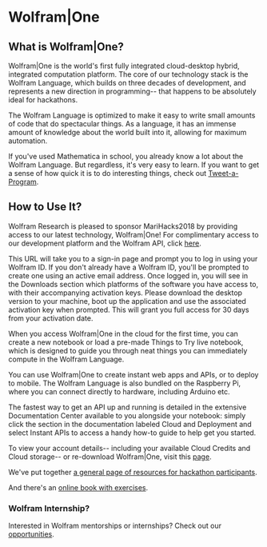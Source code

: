 # Wolfram\|One

## What is Wolfram\|One?

Wolfram\|One is the world's first fully integrated cloud-desktop hybrid, integrated computation platform. The core of our technology stack is the Wolfram Language, which builds on three decades of development, and represents a new direction in programming-- that happens to be absolutely ideal for hackathons.

The Wolfram Language is optimized to make it easy to write small amounts of code that do spectacular things. As a language, it has an immense amount of knowledge about the world built into it, allowing for maximum automation.

If you've used Mathematica in school, you already know a lot about the Wolfram Language. But regardless, it's very easy to learn. If you want to get a sense of how quick it is to do interesting things, check out [Tweet-a-Program](https://www.wolfram.com/language/tweet-a-program).

## How to Use It?

Wolfram Research is pleased to sponsor MariHacks2018 by providing access to our latest technology, Wolfram\|One! For complimentary access to our development platform and the Wolfram API, click [here](https://account.wolfram.com/redeem/MariHacksHSW1Montreal2018).

This URL will take you to a sign-in page and prompt you to log in using your Wolfram ID. If you don't already have a Wolfram ID, you'll be prompted to create one using an active email address. Once logged in, you will see in the Downloads section which platforms of the software you have access to, with their accompanying activation keys. Please download the desktop version to your machine, boot up the application and use the associated activation key when prompted. This will grant you full access for 30 days from your activation date.

When you access Wolfram\|One in the cloud for the first time, you can create a new notebook or load a pre-made Things to Try live notebook, which is designed to guide you through neat things you can immediately compute in the Wolfram Language.

You can use Wolfram\|One to create instant web apps and APIs, or to deploy to mobile. The Wolfram Language is also bundled on the Raspberry Pi, where you can connect directly to hardware, including Arduino etc.

The fastest way to get an API up and running is detailed in the extensive Documentation Center available to you alongside your notebook: simply click the section in the documentation labeled Cloud and Deployment and select Instant APIs to access a handy how-to guide to help get you started.

To view your account details-- including your available Cloud Credits and Cloud storage-- or re-download Wolfram\|One, visit this [page](https://account.wolfram.com/products).

We've put together [a general page of resources for hackathon participants](https://www.wolfram.com/hackathons).

And there's an [online book with exercises](https://www.wolfram.com/language/elementary-introduction).

### Wolfram Internship?

Interested in Wolfram mentorships or internships? Check out our [opportunities](https://www.wolfram.com/company/careers).

